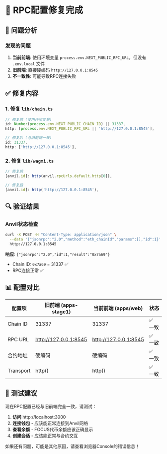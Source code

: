 # 🔧 RPC配置修复完成

## 🎯 问题分析

### 发现的问题
1. **当前前端**: 使用环境变量 `process.env.NEXT_PUBLIC_RPC_URL`，但没有 `.env.local` 文件
2. **旧前端**: 直接硬编码 `http://127.0.0.1:8545`
3. **不一致性**: 可能导致RPC连接失败

## ✅ 修复内容

### 1. 修复 `lib/chain.ts`
```typescript
// 修复前 (使用环境变量)
id: Number(process.env.NEXT_PUBLIC_CHAIN_ID) || 31337,
http: [process.env.NEXT_PUBLIC_RPC_URL || 'http://127.0.0.1:8545'],

// 修复后 (与旧前端一致)
id: 31337,
http: ['http://127.0.0.1:8545'],
```

### 2. 修复 `lib/wagmi.ts`
```typescript
// 修复前
[anvil.id]: http(anvil.rpcUrls.default.http[0]),

// 修复后
[anvil.id]: http('http://127.0.0.1:8545'),
```

## 🔍 验证结果

### Anvil状态检查
```bash
curl -X POST -H "Content-Type: application/json" \
  --data '{"jsonrpc":"2.0","method":"eth_chainId","params":[],"id":1}' \
  http://127.0.0.1:8545
```

**响应**: `{"jsonrpc":"2.0","id":1,"result":"0x7a69"}`
- Chain ID: `0x7a69` = 31337 ✅
- RPC连接正常 ✅

## 📊 配置对比

| 配置项 | 旧前端 (apps-stage1) | 当前前端 (apps/web) | 状态 |
|--------|---------------------|-------------------|------|
| Chain ID | 31337 | 31337 | ✅ 一致 |
| RPC URL | http://127.0.0.1:8545 | http://127.0.0.1:8545 | ✅ 一致 |
| 合约地址 | 硬编码 | 硬编码 | ✅ 一致 |
| Transport | http() | http() | ✅ 一致 |

## 🚀 测试建议

现在RPC配置已经与旧前端完全一致，请测试：

1. **访问** http://localhost:3000
2. **连接钱包** - 应该能正常连接到Anvil网络
3. **查看余额** - FOCUS代币余额应该正确显示
4. **创建会话** - 应该能正常与合约交互

如果还有问题，可能是其他原因，请查看浏览器Console的错误信息！
